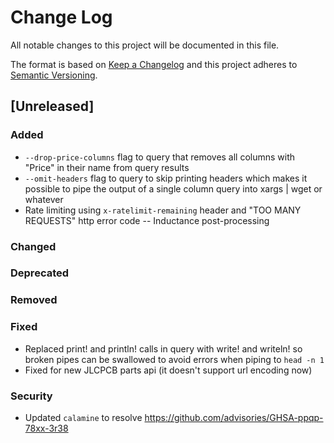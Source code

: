 # Change Log

All notable changes to this project will be documented in this file.

The format is based on [Keep a Changelog](http://keepachangelog.com/)
and this project adheres to [Semantic Versioning](http://semver.org/).

## [Unreleased]
### Added
- `--drop-price-columns` flag to query that removes all columns with "Price" in their name from query results
- `--omit-headers` flag to query to skip printing headers which makes it possible to pipe the output of a single column query into xargs | wget or whatever
- Rate limiting using `x-ratelimit-remaining` header and "TOO MANY REQUESTS" http error code
-- Inductance post-processing
### Changed
### Deprecated
### Removed
### Fixed
- Replaced print! and println! calls in query with write! and writeln! so broken pipes can be swallowed to avoid errors when piping to `head -n 1`
- Fixed for new JLCPCB parts api (it doesn't support url encoding now)
### Security
- Updated `calamine` to resolve https://github.com/advisories/GHSA-ppqp-78xx-3r38
